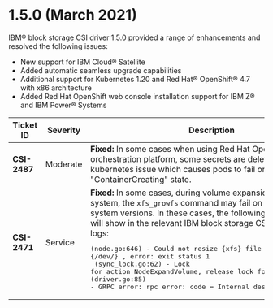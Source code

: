 # 1.5.0 (March 2021)

IBM® block storage CSI driver 1.5.0 provided a range of enhancements and resolved the following issues:

-   New support for IBM Cloud® Satellite
-   Added automatic seamless upgrade capabilities
-   Additional support for Kubernetes 1.20 and Red Hat® OpenShift® 4.7 with x86 architecture
-   Added Red Hat OpenShift web console installation support for IBM Z® and IBM Power® Systems

|Ticket ID|Severity|Description|
|---------|--------|-----------|
|**CSI-2487**|Moderate|**Fixed:** In some cases when using Red Hat OpenShift or K8S orchestration platform, some secrets are deleted due to kubernetes issue which causes pods to fail or stuck in "ContainerCreating" state.|
|**CSI-2471**|Service|**Fixed:** In some cases, during volume expansion of an XFS file system, the `xfs_growfs` command may fail on some operating system versions. In these cases, the following log messages will show in the relevant IBM block storage CSI driver node logs:<br /><pre>(node.go:646) - Could not resize {xfs} file system of {/dev/<device>} , error: exit status 1<br /> (sync_lock.go:62) - Lock for action NodeExpandVolume, release lock for volume<br />(driver.go:85) - GRPC error: rpc error: code = Internal desc = exit status 1</pre>|